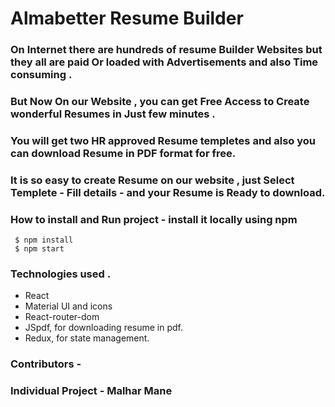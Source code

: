 # Almabetter Resume Builder 


### On Internet there are hundreds of resume Builder Websites but they all are paid Or loaded with  Advertisements and also Time consuming .

### But Now On our Website , you can get Free Access to Create wonderful Resumes in Just few minutes .

###  You will get two HR approved Resume templetes and also you can download Resume in PDF format for free. 

###  It is so easy to create Resume on our website , just Select Templete - Fill details - and your Resume is Ready to download.  

### How to install and Run project -  install it locally using npm 

     $ npm install
     $ npm start

### Technologies used .
  <ul>
    <li>React</li> 
    <li>Material UI and icons</li>  
   <li>React-router-dom </li>
    <li>JSpdf, for downloading resume in pdf.</li> 
    <li>Redux, for state management.</li>  
    
   
  </ul>
  
 ### Contributors - 
 ### Individual Project - Malhar Mane 
  

 




